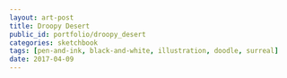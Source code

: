 ```yaml
---
layout: art-post
title: Droopy Desert
public_id: portfolio/droopy_desert
categories: sketchbook
tags: [pen-and-ink, black-and-white, illustration, doodle, surreal]
date: 2017-04-09
---
```

